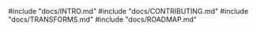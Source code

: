 #include "docs/INTRO.md"
#include "docs/CONTRIBUTING.md"
#include "docs/TRANSFORMS.md"
#include "docs/ROADMAP.md"
